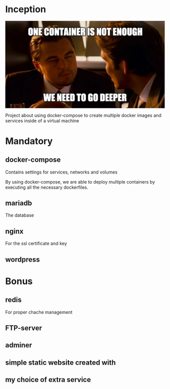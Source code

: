 # Inception

<img align=center src="https://github.com/zstenger93/Inception/blob/master/token.jpeg">

Project about using docker-compose to create multiple docker images and services inside of a virtual machine

# Mandatory

## docker-compose

Contains settings for services, networks and volumes

By using docker-compose, we are able to deploy multiple containers by executing all the necessary dockerfiles.

## mariadb

The database

## nginx

For the ssl certificate and key

## wordpress

# Bonus

## redis

For proper chache management

## FTP-server



## adminer

## simple static website created with

## my choice of extra service